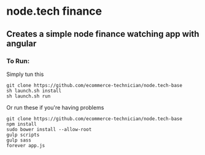 # node.tech finance
## Creates a simple node finance watching app with angular

### To Run:

Simply tun this 
```
git clone https://github.com/ecommerce-technician/node.tech-base
sh launch.sh install
sh launch.sh run
```

Or run these if you're having problems
```
git clone https://github.com/ecommerce-technician/node.tech-base
npm install
sudo bower install --allow-root
gulp scripts
gulp sass
forever app.js
```
